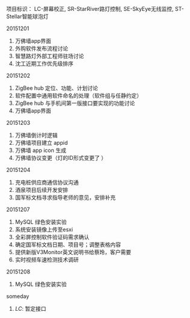项目标识： LC-屏幕校正, SR-StarRiver路灯控制, SE-SkyEye无线监控, ST-Stellar智能球泡灯

20151201

1. 万佛墙app界面
2. 外购软件发布流程讨论
3. 智慧路灯外部工程师驻场讨论
4. 沈工近期工作优先级排序

20151202

1. ZigBee hub 定位、功能、计划讨论
2. 软件配置中通用软件命名的处理（软件组与任静约定）
3. ZigBee hub 与手机间第一版接口要实现的功能讨论
4. 万佛墙app界面

20151203

1. 万佛墙倒计时逻辑
2. 万佛墙项目建立 appid
3. 万佛墙 app icon 生成
4. 万佛墙协议变更（灯的ID形式变更了 ）

20151204

1. 充电桩供应商通信协议沟通
2. 酒泉项目后续开发安排
3. 国军标文档寻求指导老师的意见，安排补充

20151207

1. MySQL 绿色安装实验
2. 系统安装镜像上传至esxi
3. 全彩屏控制软件验证码需求确认
4. 确定国军标文档日期、项目号；调整表格内容
5. 提供新版V3Monitor英文说明书给蔡玲，客户需要
6. 实时视频车速检测技术调研

20151208

1. MySQL 绿色安装实验

someday

1. *LC*: 暂定接口

[//]: # (comment)
